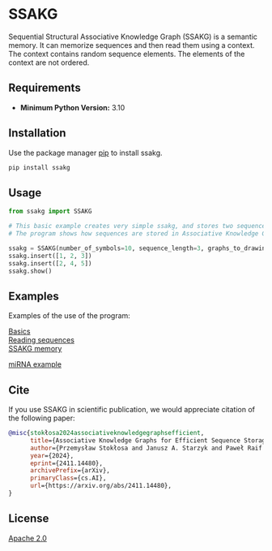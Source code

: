# SSAKG

Sequential Structural Associative Knowledge Graph (SSAKG) is a semantic memory.
It can memorize sequences and then read them using a context. 
The context contains random sequence elements. The elements of the context are not ordered.
## Requirements

- **Minimum Python Version:** 3.10
## Installation

Use the package manager [pip](https://pip.pypa.io/en/stable/) to install ssakg.

```bash
pip install ssakg
```

## Usage

```python
from ssakg import SSAKG

# This basic example creates very simple ssakg, and stores two sequences.
# The program shows how sequences are stored in Associative Knowledge Graph.

ssakg = SSAKG(number_of_symbols=10, sequence_length=3, graphs_to_drawing=True)
ssakg.insert([1, 2, 3])
ssakg.insert([2, 4, 5])
ssakg.show()
```

## Examples
Examples of the use of the program:

[Basics](examples/ssakg_basic.ipynb)\
[Reading sequences](examples/ssakg_reading.ipynb)  
[SSAKG memory](examples/ssakg_tests.ipynb)  

[miRNA example](microrna/mirna_example.ipynb)


## Cite
If you use SSAKG in scientific publication, we would appreciate citation of the following paper:
```bibtex
@misc{stokłosa2024associativeknowledgegraphsefficient,
      title={Associative Knowledge Graphs for Efficient Sequence Storage and Retrieval}, 
      author={Przemysław Stokłosa and Janusz A. Starzyk and Paweł Raif and Adrian Horzyk and Marcin Kowalik},
      year={2024},
      eprint={2411.14480},
      archivePrefix={arXiv},
      primaryClass={cs.AI},
      url={https://arxiv.org/abs/2411.14480}, 
}
```

## License

[Apache 2.0](LICENSE)